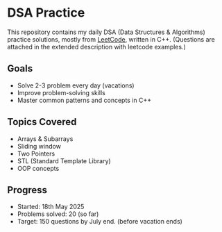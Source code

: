 # DSA Practice

This repository contains my daily DSA (Data Structures & Algorithms) practice solutions, mostly from [LeetCode](https://leetcode.com/), written in C++.
(Questions are attached in the extended description with leetcode examples.)

## Goals
- Solve 2-3 problem every day  (vacations)
- Improve problem-solving skills
- Master common patterns and concepts in C++

## Topics Covered
- Arrays & Subarrays
- Sliding window
- Two Pointers
- STL (Standard Template Library)
- OOP concepts

## Progress
- Started: 18th May 2025
- Problems solved: 20 (so far)
- Target: 150 questions by July end. (before vacation ends)



